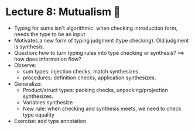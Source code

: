 # Lecture 8: Mutualism 🤝

- Typing for sums isn't algorithmic: when checking introduction form, needs the type to be an input
- Motivates a new form of typing judgment (type checking). Old judgment is synthesis.
- Question: how to turn typing rules into type checking or synthesis? ==> how does information flow?
- Observe:
  - sum types: injection checks, match synthesizes.
  - procedures: definition checks, application synthesizes.
- Generalize:
  - Product/struct types: packing checks, unpacking/projection synthesizes.
  - Variables synthesize
  - New rule: when checking and synthesis meets, we need to check type equality
- Exercise: add type annotation

